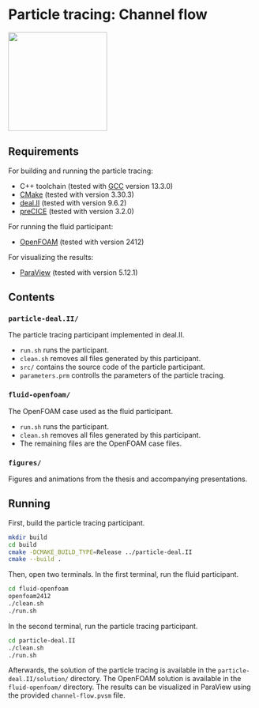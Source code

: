 # Particle tracing: Channel flow
<img src="figures/flow_field.png" height="200">

## Requirements
For building and running the particle tracing:
- C++ toolchain (tested with [GCC](https://gcc.gnu.org/) version 13.3.0)
- [CMake](https://cmake.org/) (tested with version 3.30.3)
- [deal.II](https://www.dealii.org/) (tested with version 9.6.2)
- [preCICE](https://precice.org/) (tested with version 3.2.0)

For running the fluid participant:
- [OpenFOAM](https://www.openfoam.com/) (tested with version 2412)

For visualizing the results:
- [ParaView](https://www.paraview.org/) (tested with version 5.12.1)

## Contents
### `particle-deal.II/`
The particle tracing participant implemented in deal.II.
- `run.sh` runs the participant.
- `clean.sh` removes all files generated by this participant.
- `src/` contains the source code of the particle participant.
- `parameters.prm` controlls the parameters of the particle tracing.

### `fluid-openfoam/`
The OpenFOAM case used as the fluid participant.
- `run.sh` runs the participant.
- `clean.sh` removes all files generated by this participant.
- The remaining files are the OpenFOAM case files.

### `figures/`
Figures and animations from the thesis and accompanying presentations.

## Running
First, build the particle tracing participant.
```sh
mkdir build
cd build
cmake -DCMAKE_BUILD_TYPE=Release ../particle-deal.II
cmake --build .
```
Then, open two terminals.
In the first terminal, run the fluid participant.
```sh
cd fluid-openfoam
openfoam2412
./clean.sh
./run.sh
```
In the second terminal, run the particle tracing participant.
```sh
cd particle-deal.II
./clean.sh
./run.sh
```
Afterwards, the solution of the particle tracing is available in the `particle-deal.II/solution/` directory.
The OpenFOAM solution is available in the `fluid-openfoam/` directory.
The results can be visualized in ParaView using the provided `channel-flow.pvsm` file.
